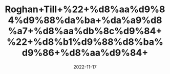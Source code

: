 ---
title: 'Roghan+Till+%22+%d8%aa%d9%84%d9%88%da%ba+%da%a9%d8%a7+%d8%aa%db%8c%d9%84+%22+%d8%b1%d9%88%d8%ba%d9%86+%d8%aa%d9%84+'
date: '2022-11-17' 
metatag: '' 
inventory: '0' 
draft: false 
# meta description 
shortDescripton: 'Sesame+Seed+Oil%22%22++It+reduces+Inflammation+and+Regulates+Blood+Sugar+Levels.+'
description: 'Oil+%22+%d8%b1%d9%88%d8%ba%d9%86+%22+%d8%aa%db%8c%d9%84'
longdescription: ''
tags: ''
brand: ''
subCategory: ''
sellCount: '0'
featured: True
# product Price
price: '300.0'
# Product Short Description
shortDescription: 'Sesame+Seed+Oil%22%22++It+reduces+Inflammation+and+Regulates+Blood+Sugar+Levels.+'
productID: '5F64F412-2243-ED11-996A-005056B3A416'
type: 'products'
category: 'Oil+%22+%d8%b1%d9%88%d8%ba%d9%86+%22+%d8%aa%db%8c%d9%84' 
thumnailproduct: 'https://eraconnect.blob.core.windows.net/product-images/aminsaddiquidawakhana/ecd759a4-edd5-4b84-8dae-a4699ff40026.webp' 
images:
  - image: 'https://eraconnect.blob.core.windows.net/product-images/aminsaddiquidawakhana/ecd759a4-edd5-4b84-8dae-a4699ff40026.webp'  
  - image: 'https://eraconnect.blob.core.windows.net/product-images/aminsaddiquidawakhana/c5a86896-9387-4835-8c24-8d207c2db4e5.webp'  
Variants:
---